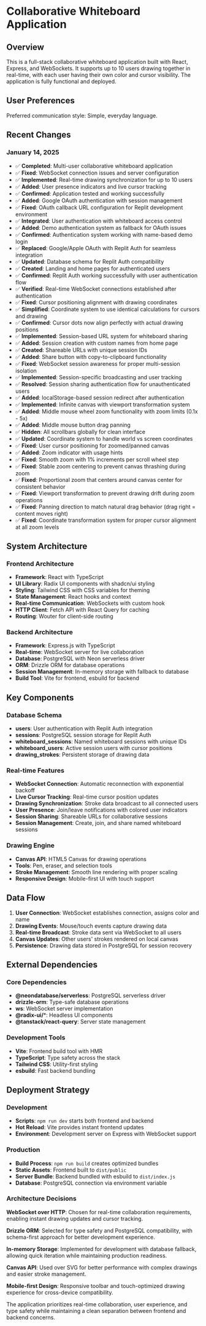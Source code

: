 # Collaborative Whiteboard Application

## Overview

This is a full-stack collaborative whiteboard application built with React, Express, and WebSockets. It supports up to 10 users drawing together in real-time, with each user having their own color and cursor visibility. The application is fully functional and deployed.

## User Preferences

Preferred communication style: Simple, everyday language.

## Recent Changes

### January 14, 2025
- ✅ **Completed**: Multi-user collaborative whiteboard application 
- ✅ **Fixed**: WebSocket connection issues and server configuration
- ✅ **Implemented**: Real-time drawing synchronization for up to 10 users
- ✅ **Added**: User presence indicators and live cursor tracking
- ✅ **Confirmed**: Application tested and working successfully
- ✅ **Added**: Google OAuth authentication with session management
- ✅ **Fixed**: OAuth callback URL configuration for Replit development environment
- ✅ **Integrated**: User authentication with whiteboard access control
- ✅ **Added**: Demo authentication system as fallback for OAuth issues
- ✅ **Confirmed**: Authentication system working with name-based demo login
- ✅ **Replaced**: Google/Apple OAuth with Replit Auth for seamless integration
- ✅ **Updated**: Database schema for Replit Auth compatibility
- ✅ **Created**: Landing and home pages for authenticated users
- ✅ **Confirmed**: Replit Auth working successfully with user authentication flow
- ✅ **Verified**: Real-time WebSocket connections established after authentication
- ✅ **Fixed**: Cursor positioning alignment with drawing coordinates
- ✅ **Simplified**: Coordinate system to use identical calculations for cursors and drawing
- ✅ **Confirmed**: Cursor dots now align perfectly with actual drawing positions
- ✅ **Implemented**: Session-based URL system for whiteboard sharing
- ✅ **Added**: Session creation with custom names from home page
- ✅ **Created**: Shareable URLs with unique session IDs
- ✅ **Added**: Share button with copy-to-clipboard functionality
- ✅ **Fixed**: WebSocket session awareness for proper multi-session isolation
- ✅ **Implemented**: Session-specific broadcasting and user tracking
- ✅ **Resolved**: Session sharing authentication flow for unauthenticated users
- ✅ **Added**: localStorage-based session redirect after authentication
- ✅ **Implemented**: Infinite canvas with viewport transformation system
- ✅ **Added**: Middle mouse wheel zoom functionality with zoom limits (0.1x - 5x)
- ✅ **Added**: Middle mouse button drag panning
- ✅ **Hidden**: All scrollbars globally for clean interface
- ✅ **Updated**: Coordinate system to handle world vs screen coordinates
- ✅ **Fixed**: User cursor positioning for zoomed/panned canvas
- ✅ **Added**: Zoom indicator with usage hints
- ✅ **Fixed**: Smooth zoom with 1% increments per scroll wheel step
- ✅ **Fixed**: Stable zoom centering to prevent canvas thrashing during zoom
- ✅ **Fixed**: Proportional zoom that centers around canvas center for consistent behavior
- ✅ **Fixed**: Viewport transformation to prevent drawing drift during zoom operations
- ✅ **Fixed**: Panning direction to match natural drag behavior (drag right = content moves right)
- ✅ **Fixed**: Coordinate transformation system for proper cursor alignment at all zoom levels

## System Architecture

### Frontend Architecture
- **Framework**: React with TypeScript
- **UI Library**: Radix UI components with shadcn/ui styling
- **Styling**: Tailwind CSS with CSS variables for theming
- **State Management**: React hooks and context
- **Real-time Communication**: WebSockets with custom hook
- **HTTP Client**: Fetch API with React Query for caching
- **Routing**: Wouter for client-side routing

### Backend Architecture
- **Framework**: Express.js with TypeScript
- **Real-time**: WebSocket server for live collaboration
- **Database**: PostgreSQL with Neon serverless driver
- **ORM**: Drizzle ORM for database operations
- **Session Management**: In-memory storage with fallback to database
- **Build Tool**: Vite for frontend, esbuild for backend

## Key Components

### Database Schema
- **users**: User authentication with Replit Auth integration
- **sessions**: PostgreSQL session storage for Replit Auth
- **whiteboard_sessions**: Named whiteboard sessions with unique IDs
- **whiteboard_users**: Active session users with cursor positions
- **drawing_strokes**: Persistent storage of drawing data

### Real-time Features
- **WebSocket Connection**: Automatic reconnection with exponential backoff
- **Live Cursor Tracking**: Real-time cursor position updates
- **Drawing Synchronization**: Stroke data broadcast to all connected users
- **User Presence**: Join/leave notifications with colored user indicators
- **Session Sharing**: Shareable URLs for collaborative sessions
- **Session Management**: Create, join, and share named whiteboard sessions

### Drawing Engine
- **Canvas API**: HTML5 Canvas for drawing operations
- **Tools**: Pen, eraser, and selection tools
- **Stroke Management**: Smooth line rendering with proper scaling
- **Responsive Design**: Mobile-first UI with touch support

## Data Flow

1. **User Connection**: WebSocket establishes connection, assigns color and name
2. **Drawing Events**: Mouse/touch events capture drawing data
3. **Real-time Broadcast**: Stroke data sent via WebSocket to all users
4. **Canvas Updates**: Other users' strokes rendered on local canvas
5. **Persistence**: Drawing data stored in PostgreSQL for session recovery

## External Dependencies

### Core Dependencies
- **@neondatabase/serverless**: PostgreSQL serverless driver
- **drizzle-orm**: Type-safe database operations
- **ws**: WebSocket server implementation
- **@radix-ui/***: Headless UI components
- **@tanstack/react-query**: Server state management

### Development Tools
- **Vite**: Frontend build tool with HMR
- **TypeScript**: Type safety across the stack
- **Tailwind CSS**: Utility-first styling
- **esbuild**: Fast backend bundling

## Deployment Strategy

### Development
- **Scripts**: `npm run dev` starts both frontend and backend
- **Hot Reload**: Vite provides instant frontend updates
- **Environment**: Development server on Express with WebSocket support

### Production
- **Build Process**: `npm run build` creates optimized bundles
- **Static Assets**: Frontend built to `dist/public`
- **Server Bundle**: Backend bundled with esbuild to `dist/index.js`
- **Database**: PostgreSQL connection via environment variable

### Architecture Decisions

**WebSocket over HTTP**: Chosen for real-time collaboration requirements, enabling instant drawing updates and cursor tracking.

**Drizzle ORM**: Selected for type safety and PostgreSQL compatibility, with schema-first approach for better development experience.

**In-memory Storage**: Implemented for development with database fallback, allowing quick iteration while maintaining production readiness.

**Canvas API**: Used over SVG for better performance with complex drawings and easier stroke management.

**Mobile-first Design**: Responsive toolbar and touch-optimized drawing experience for cross-device compatibility.

The application prioritizes real-time collaboration, user experience, and type safety while maintaining a clean separation between frontend and backend concerns.